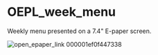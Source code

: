 # OEPL_week_menu
Weekly menu presented on a 7.4" E-paper screen.

![open_epaper_link 000001ef0f447338](https://github.com/gertlind/OEPL_week_menu/assets/32777118/3e5515e8-66e9-48ae-9be4-3fac8d481f4f)
